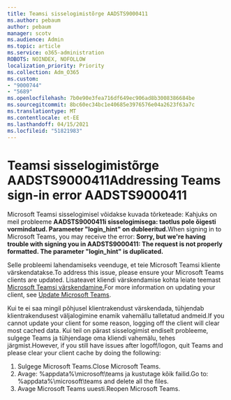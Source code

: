 ```yaml
---
title: Teamsi sisselogimistõrge AADSTS9000411
ms.author: pebaum
author: pebaum
manager: scotv
ms.audience: Admin
ms.topic: article
ms.service: o365-administration
ROBOTS: NOINDEX, NOFOLLOW
localization_priority: Priority
ms.collection: Adm_O365
ms.custom:
- "9000744"
- "5689"
ms.openlocfilehash: 7b0e90e3fea716df649ec906ad8b3008386684be
ms.sourcegitcommit: 8bc60ec34bc1e40685e3976576e04a2623f63a7c
ms.translationtype: MT
ms.contentlocale: et-EE
ms.lasthandoff: 04/15/2021
ms.locfileid: "51821983"
---
```

# <a name="addressing-teams-sign-in-error-aadsts9000411"></a><span data-ttu-id="33f64-102">Teamsi sisselogimistõrge AADSTS9000411</span><span class="sxs-lookup"><span data-stu-id="33f64-102">Addressing Teams sign-in error AADSTS9000411</span></span>

<span data-ttu-id="33f64-103">Microsoft Teamsi sisselogimisel võidakse kuvada tõrketeade: Kahjuks on meil probleeme **AADSTS9000411i sisselogimisega: taotlus pole õigesti vormindatud. Parameeter "login_hint" on dubleeritud.**</span><span class="sxs-lookup"><span data-stu-id="33f64-103">When signing in to Microsoft Teams, you may receive the error: **Sorry, but we're having trouble with signing you in AADSTS9000411: The request is not properly formatted. The parameter "login_hint" is duplicated.**</span></span>

<span data-ttu-id="33f64-104">Selle probleemi lahendamiseks veenduge, et teie Microsoft Teamsi kliente värskendatakse.</span><span class="sxs-lookup"><span data-stu-id="33f64-104">To address this issue, please ensure your Microsoft Teams clients are updated.</span></span> <span data-ttu-id="33f64-105">Lisateavet kliendi värskendamise kohta leiate teemast [Microsoft Teamsi värskendamine.](https://support.office.com/article/Update-Microsoft-Teams-535a8e4b-45f0-4f6c-8b3d-91bca7a51db1)</span><span class="sxs-lookup"><span data-stu-id="33f64-105">For more information on updating your client, see [Update Microsoft Teams](https://support.office.com/article/Update-Microsoft-Teams-535a8e4b-45f0-4f6c-8b3d-91bca7a51db1).</span></span>

<span data-ttu-id="33f64-106">Kui te ei saa mingil põhjusel klientrakendust värskendada, tühjendab klientrakendusest väljalogimine enamik vahemällu talletatud andmeid.</span><span class="sxs-lookup"><span data-stu-id="33f64-106">If you cannot update your client for some reason, logging off the client will clear most cached data.</span></span> <span data-ttu-id="33f64-107">Kui teil on pärast sisselogimist endiselt probleeme, sulgege Teams ja tühjendage oma kliendi vahemälu, tehes järgmist.</span><span class="sxs-lookup"><span data-stu-id="33f64-107">However, if you still have issues after logoff/logon, quit Teams and please clear your client cache by doing the following:</span></span>
1. <span data-ttu-id="33f64-108">Sulgege Microsoft Teams.</span><span class="sxs-lookup"><span data-stu-id="33f64-108">Close Microsoft Teams.</span></span>
2. <span data-ttu-id="33f64-109">Avage: %appdata%\microsoft\teams ja kustutage kõik failid.</span><span class="sxs-lookup"><span data-stu-id="33f64-109">Go to: %appdata%\microsoft\teams and delete all the files.</span></span>
3. <span data-ttu-id="33f64-110">Avage Microsoft Teams uuesti.</span><span class="sxs-lookup"><span data-stu-id="33f64-110">Reopen Microsoft Teams.</span></span>
